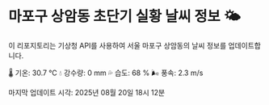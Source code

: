 
# 마포구 상암동 초단기 실황 날씨 정보 🌤️

이 리포지토리는 기상청 API를 사용하여 서울 마포구 상암동의 날씨 정보를 업데이트합니다. 

🌡️ 기온: 30.7 ℃
💧 강수량: 0 mm
💦 습도: 68 %
🌬️ 풍속: 2.3 m/s

마지막 업데이트 시각: 2025년 08월 20일 18시 12분    
